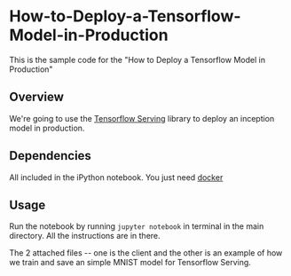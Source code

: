 # How-to-Deploy-a-Tensorflow-Model-in-Production
This is the sample code for the "How to Deploy a Tensorflow Model in Production" 

## Overview

We're going to use the [Tensorflow Serving](https://tensorflow.github.io/serving/) library to deploy an inception model in production. 

## Dependencies

All included in the iPython notebook. You just need [docker](https://www.docker.com/)

## Usage

Run the notebook by running `jupyter notebook` in terminal in the main directory. All the instructions are in there. 

The 2 attached files -- one is the client and the other is an example of how we train and save an simple MNIST model for Tensorflow Serving.  
